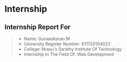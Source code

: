 # Internship
## Internship Report For
> * Name: Gunasekaran M
> * University Register Number: 611720104022
> * College: Nrasu's Sarathy Institute Of Technology
> * Internship In The Field Of: Web Development
